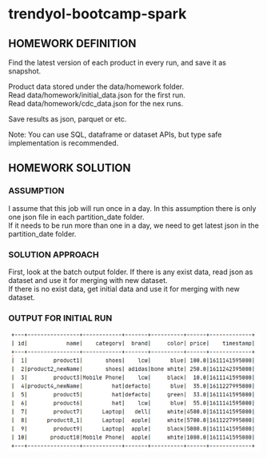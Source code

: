 # trendyol-bootcamp-spark
## HOMEWORK DEFINITION
Find the latest version of each product in every run, and save it as snapshot.  <br/>

Product data stored under the data/homework folder. <br/>
Read data/homework/initial_data.json for the first run. <br/>
Read data/homework/cdc_data.json for the nex runs. <br/>

Save results as json, parquet or etc.

Note: You can use SQL, dataframe or dataset APIs, but type safe implementation is recommended.

## HOMEWORK SOLUTION
### ASSUMPTION
I assume that this job will run once in a day. In this assumption there is only one json file in each partition_date folder. <br/>
If it needs to be run more than one in a day, we need to get latest json in the partition_date folder. <br/>
### SOLUTION APPROACH
First, look at the batch output folder. If there is any exist data, read json as dataset and use it for merging with new dataset. <br/>
If there is no exist data, get initial data and use it for merging with new dataset. <br/>
### OUTPUT FOR INITIAL RUN
<img src="https://github.com/ahmetlekesiz/trendyol-bootcamp-spark/blob/master/homework_output/initial_output.PNG?raw=true" />
